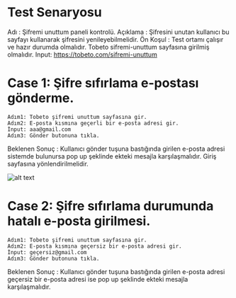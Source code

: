 # Test Senaryosu 
Adı : Şifremi unuttum paneli kontrolü.
Açıklama : Şifresini unutan kullanıcı bu sayfayı kullanarak şifresini yenileyebilmelidir.
Ön Koşul : Test ortamı çalışır ve hazır durumda olmalıdır. Tobeto sifremi-unuttum sayfasına girilmiş olmalıdır.
Input: https://tobeto.com/sifremi-unuttum
# Case 1: Şifre sıfırlama e-postası gönderme.
	Adım1: Tobeto şifremi unuttum sayfasına gir.
	Adım2: E-posta kısmına geçerli bir e-posta adresi gir.
	İnput: aaa@gmail.com
	Adım3: Gönder butonuna tıkla.
Beklenen Sonuç : Kullanıcı gönder tuşuna bastığında girilen e-posta adresi sistemde bulunursa pop up şeklinde ekteki mesajla karşılaşmalıdır. Giriş sayfasına yönlendirilmelidir.

![alt text](image-2.png)

# Case 2: Şifre sıfırlama durumunda hatalı e-posta girilmesi.
	Adım1: Tobeto şifremi unuttum sayfasına gir.
	Adım2: E-posta kısmına geçersiz bir e-posta adresi gir.
	İnput: geçersiz@gmail.com
	Adım3: Gönder butonuna tıkla.
Beklenen Sonuç : Kullanıcı gönder tuşuna bastığında girilen e-posta adresi geçersiz bir e-posta adresi ise pop up şeklinde ekteki mesajla karşılaşmalıdır.



[def]: image-3.png